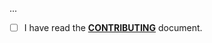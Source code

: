<!--- Provide a general summary of your changes in the Title above -->

...

- [ ] I have read the **[CONTRIBUTING](https://github.com/owenvoke/overseerr-php/blob/main/.github/CONTRIBUTING.md)** document.
